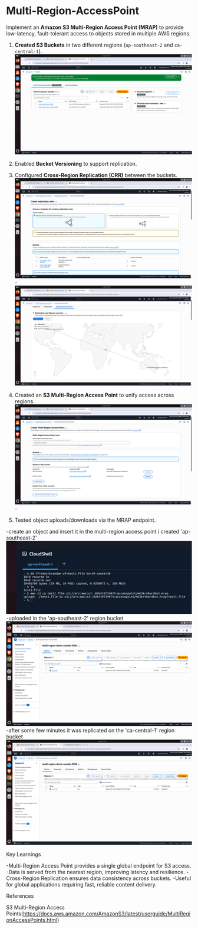 # Multi-Region-AccessPoint
Implement an **Amazon S3 Multi-Region Access Point (MRAP)** to provide low-latency, fault-tolerant access to objects stored in multiple AWS regions.

1. **Created S3 Buckets** in two different regions (`ap-southeast-2` and `ca-central-1`).
   ![create Bucket,enable bucket versioning,configure cross-region replication(CRR)](/mrap1.jpeg)

2. Enabled **Bucket Versioning** to support replication.
3. Configured **Cross-Region Replication (CRR)** between the buckets.
   ![create multi-region access point](/mrap3.jpeg)-
   ![Configured Cross-Region Replication(CRR) between the buckets.](/mrap4.jpeg)  
                                  
4. Created an **S3 Multi-Region Access Point** to unify access across regions.
![create multi-region access point](/mrap2.jpeg)-

5. Tested object uploads/downloads via the MRAP endpoint.
   
-create an object and insert it in the multi-region access point i created 'ap-southeast-2'
![create an object and insert it in the multi-region access point i created 'ap-southeast-2'](/mrap8.jpeg)
-uploaded in the 'ap-southeast-2' region bucket
![Testing](/mrap7.jpeg)
-after some few minutes it was replicated on the 'ca-central-1' region bucket
![testing](/mrap9.jpeg)

Key Learnings

-Multi-Region Access Point provides a single global endpoint for S3 access.
-Data is served from the nearest region, improving latency and resilience.
-Cross-Region Replication ensures data consistency across buckets.
-Useful for global applications requiring fast, reliable content delivery.

References

S3 Multi-Region Access Points(https://docs.aws.amazon.com/AmazonS3/latest/userguide/MultiRegionAccessPoints.html)
